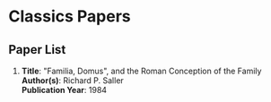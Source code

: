 

# Classics Papers

## Paper List

1. **Title**: "Familia, Domus", and the Roman Conception of the Family  
   **Author(s)**: Richard P. Saller  
   **Publication Year**: 1984

